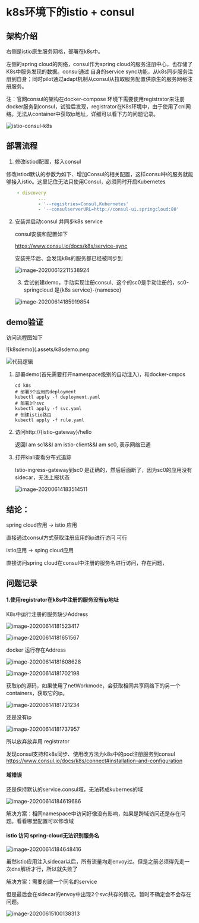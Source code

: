 # k8s环境下的istio + consul



## 架构介绍

右侧是istio原生服务网格，部署在k8s中。

左侧的spring cloud的网络，consul作为spring cloud的服务注册中心，也存储了K8s中服务发现的数据。consul通过 自身的service sync功能，从k8s同步服务注册到自身；同时pilot通过adapt机制从consul从拉取服务配置供原生的服务网格注册服务。

注：官网consul的架构在docker-compose 环境下需要使用registrator来注册docker服务到consul，试验后发现，registrator在K8s环境中，由于使用了cni网络。无法从container中获取ip地址，详细可以看下方的问题记录。





![istio-consul-k8s](.assets/istio-consul-k8s.png)

## 部署流程



1. 修改istiod配置，接入consul

修改istiod默认的参数为如下、增加Consul的相关配置，这样consul中的服务就能够接入istio。这里记住无法只使用Consul，必须同时开启Kubernetes

```yaml
    - discovery
            ...
            - '--registries=Consul,Kubernetes'
            - '--consulserverURL=http://consul-ui.springcloud:80'
```



2. 安装并启动consul 并同步k8s service

   consul安装和配置如下

   https://www.consul.io/docs/k8s/service-sync

   安装完毕后、会发现k8s的服务都已经被同步到

   ![image-20200612211538924](.assets/image-20200612211538924.png)
   
   3. 尝试创建demo，手动实现注册consul、这个的sc0是手动注册的，sc0-springcloud 是{k8s service}-{namesce}
   
   ![image-20200614185919854](.assets/image-20200614185919854.png)



## demo验证

访问流程图如下

![k8sdemo](.assets/k8sdemo.png

![代码逻辑](.assets/代码逻辑.png)



1. 部署demo(首先需要打开namespace级别的自动注入)，和docker-cmpos

   ```shell
   cd k8s 
   # 部署3个应用的deployment
   kubectl apply -f deployment.yaml
   # 部署3个svc
   kubectl apply -f svc.yaml
   # 创建istio路由
   kubectl apply -f rule.yaml
   ```

2. 访问http://{istio-gateway}/hello

   返回I am sc1&&I am istio-client&&I am sc0, 表示网络已通

   

3. 打开kiali查看分布式追踪

   Istio-ingress-gateway到sc0 是正确的，然后后面断了，因为sc0的应用没有sidecar，无法上报状态

   ![image-20200614183514511](.assets/image-20200614183514511.png)





## 结论：

spring cloud应用 -> istio 应用

直接通过consul方式获取注册应用的ip进行访问 可行



istio应用 -> sping cloud应用

直接访问spring cloud在consul中注册的服务名进行访问，存在问题，



## 问题记录

#### 1.使用registrator在k8s中注册的服务没有ip地址

K8s中运行注册的服务缺少Address

![image-20200614181523417](.assets/image-20200614181523417.png)

![image-20200614181651567](.assets/image-20200614181651567.png)

docker 运行存在Address

![image-20200614181608628](.assets/image-20200614181608628.png)

![image-20200614181702198](.assets/image-20200614181702198.png)

获取ip的源码，如果使用了netWorkmode，会获取相同共享网络下的另一个containers，获取它的ip。

![image-20200614181721234](.assets/image-20200614181721234.png)

还是没有ip

![image-20200614181737957](.assets/image-20200614181737957.png)



所以放弃放弃用 registrator

发现consul支持和k8s同步、使用改方法为k8s中的pod注册服务到consul
https://www.consul.io/docs/k8s/connect#installation-and-configuration



#### 域错误
还是保持默认的service.consul域，无法转成kubernes的域

![image-20200614184619686](.assets/image-20200614184619686.png)


解决方案：相同namespace中访问好像没有影响，如果是跨域访问还是存在问题。看看哪里配置可以修改域

#### istio 访问 spring-cloud无法识别服务名

![image-20200614184648416](.assets/image-20200614184648416.png)



虽然istio应用注入sidecar以后，所有流量均走envoy过。但是之前必须得先走一次dns解析才行，所以就失败了

解决方案：需要创建一个同名的service

但是最后会在sidecar的envoy中出现2个svc共存的情况。暂时不确定会不会存在问题。

![image-20200615100138313](.assets/image-20200615100138313.png)